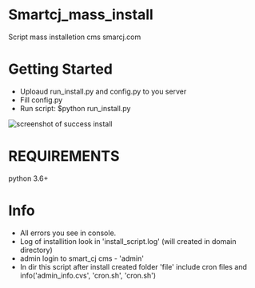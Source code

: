 # Smartcj_mass_install
Script mass installetion cms smarcj.com

# Getting Started
<ul>
<li>Uploaud run_install.py and config.py to you server</li>  
<li>Fill config.py</li>  
<li>Run script: $python run_install.py </li>  
</ul>

![screenshot of success install](https://raw.githubusercontent.com/Smith-84/Smartcj_mass_install/master/example.jpg)

# REQUIREMENTS
python 3.6+

# Info
<ul>
<li>All errors you see in console.</li> 
<li>Log of installition look in 'install_script.log' (will created in domain directory)</li> 
<li>admin login to smart_cj cms - 'admin'</li> 
<li>In dir this script after install created folder 'file' include cron files and info('admin_info.cvs', 'cron.sh', 'cron.sh')</li> 
<ul>
